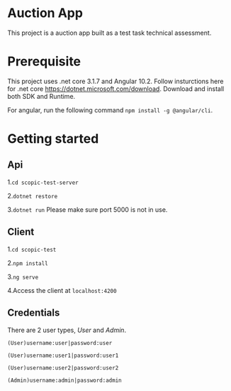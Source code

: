 # Auction App
This project is a auction app built as a test task technical assessment.
# Prerequisite
This project uses .net core 3.1.7 and Angular 10.2.
Follow insturctions here for .net core https://dotnet.microsoft.com/download.
Download and install both SDK and Runtime.

For angular, run the following command `npm install -g @angular/cli`.

# Getting started

## Api
1.`cd scopic-test-server`

2.`dotnet restore`

3.`dotnet run`
Please make sure port 5000 is not in use.
## Client
1.`cd scopic-test`

2.`npm install`

3.`ng serve`

4.Access the client at `localhost:4200`

## Credentials
There are 2 user types, *User* and *Admin*.

`(User)username:user|password:user`

`(User)username:user1|password:user1`

`(User)username:user2|password:user2`

`(Admin)username:admin|password:admin`
